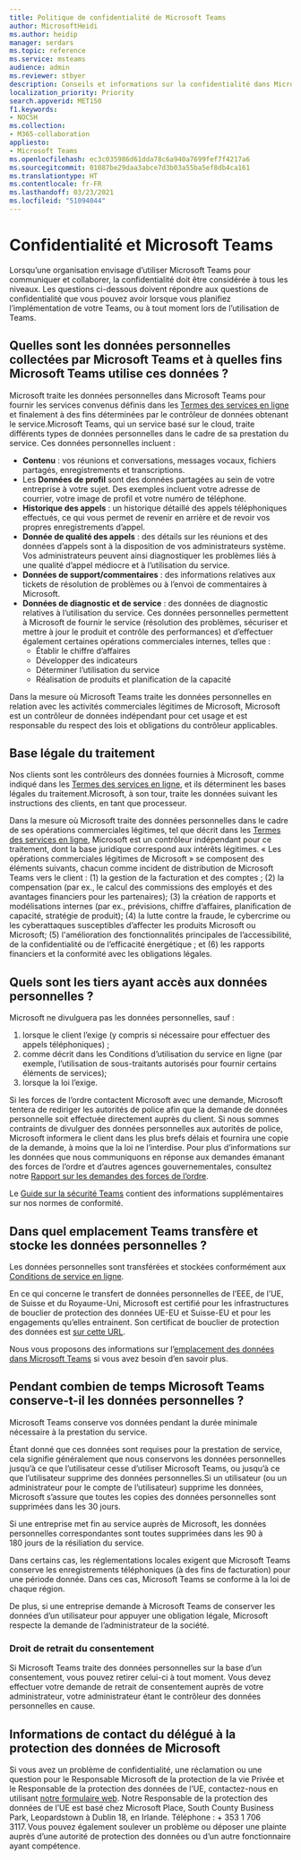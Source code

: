 ```yaml
---
title: Politique de confidentialité de Microsoft Teams
author: MicrosoftHeidi
ms.author: heidip
manager: serdars
ms.topic: reference
ms.service: msteams
audience: admin
ms.reviewer: stbyer
description: Conseils et informations sur la confidentialité dans Microsoft Teams.
localization_priority: Priority
search.appverid: MET150
f1.keywords:
- NOCSH
ms.collection:
- M365-collaboration
appliesto:
- Microsoft Teams
ms.openlocfilehash: ec3c035986d61dda78c6a940a7699fef7f4217a6
ms.sourcegitcommit: 01087be29daa3abce7d3b03a55ba5ef8db4ca161
ms.translationtype: HT
ms.contentlocale: fr-FR
ms.lasthandoff: 03/23/2021
ms.locfileid: "51094044"
---
```

# <a name="privacy-and-microsoft-teams"></a>Confidentialité et Microsoft Teams

Lorsqu’une organisation envisage d’utiliser Microsoft Teams pour communiquer et collaborer, la confidentialité doit être considérée à tous les niveaux. Les questions ci-dessous doivent répondre aux questions de confidentialité que vous pouvez avoir lorsque vous planifiez l’implémentation de votre Teams, ou à tout moment lors de l’utilisation de Teams.

## <a name="what-personal-data-does-microsoft-teams-collect-and-for-what-purposes-does-microsoft-teams-use-this-data"></a>Quelles sont les données personnelles collectées par Microsoft Teams et à quelles fins Microsoft Teams utilise ces données ?

Microsoft traite les données personnelles dans Microsoft Teams pour fournir les services convenus définis dans les [Termes des services en ligne](https://go.microsoft.com/fwlink/p/?linkid=2050263) et finalement à des fins déterminées par le contrôleur de données obtenant le service.Microsoft Teams, qui un service basé sur le cloud, traite différents types de données personnelles dans le cadre de sa prestation du service. Ces données personnelles incluent :

- **Contenu** : vos réunions et conversations, messages vocaux, fichiers partagés, enregistrements et transcriptions.
- Les **Données de profil** sont des données partagées au sein de votre entreprise à votre sujet. Des exemples incluent votre adresse de courrier, votre image de profil et votre numéro de téléphone.
- **Historique des appels** : un historique détaillé des appels téléphoniques effectués, ce qui vous permet de revenir en arrière et de revoir vos propres enregistrements d’appel.
- **Donnée de qualité des appels** : des détails sur les réunions et des données d’appels sont à la disposition de vos administrateurs système. Vos administrateurs peuvent ainsi diagnostiquer les problèmes liés à une qualité d’appel médiocre et à l’utilisation du service.
- **Données de support/commentaires** : des informations relatives aux tickets de résolution de problèmes ou à l’envoi de commentaires à Microsoft.
- **Données de diagnostic et de service** : des données de diagnostic relatives à l’utilisation du service. Ces données personnelles permettent à Microsoft de fournir le service (résolution des problèmes, sécuriser et mettre à jour le produit et contrôle des performances) et d’effectuer également certaines opérations commerciales internes, telles que :
  - Établir le chiffre d’affaires
  - Développer des indicateurs
  - Déterminer l’utilisation du service
  - Réalisation de produits et planification de la capacité

Dans la mesure où Microsoft Teams traite les données personnelles en relation avec les activités commerciales légitimes de Microsoft, Microsoft est un contrôleur de données indépendant pour cet usage et est responsable du respect des lois et obligations du contrôleur applicables.

## <a name="legal-basis-of-processing"></a>Base légale du traitement  

Nos clients sont les contrôleurs des données fournies à Microsoft, comme indiqué dans les [Termes des services en ligne](https://go.microsoft.com/fwlink/p/?linkid=2050263), et ils déterminent les bases légales du traitement.Microsoft, à son tour, traite les données suivant les instructions des clients, en tant que processeur.

Dans la mesure où Microsoft traite des données personnelles dans le cadre de ses opérations commerciales légitimes, tel que décrit dans les [Termes des services en ligne](https://go.microsoft.com/fwlink/p/?linkid=2050263), Microsoft est un contrôleur indépendant pour ce traitement, dont la base juridique correspond aux intérêts légitimes. « Les opérations commerciales légitimes de Microsoft » se composent des éléments suivants, chacun comme incident de distribution de Microsoft Teams vers le client : (1) la gestion de la facturation et des comptes ; (2) la compensation (par ex., le calcul des commissions des employés et des avantages financiers pour les partenaires); (3) la création de rapports et modélisations internes (par ex., prévisions, chiffre d’affaires, planification de capacité, stratégie de produit); (4) la lutte contre la fraude, le cybercrime ou les cyberattaques susceptibles d’affecter les produits Microsoft ou Microsoft; (5) l'amélioration des fonctionnalités principales de l’accessibilité, de la confidentialité ou de l’efficacité énergétique ; et (6) les rapports financiers et la conformité avec les obligations légales.

## <a name="what-third-parties-have-access-to-personal-data"></a>Quels sont les tiers ayant accès aux données personnelles ?

Microsoft ne divulguera pas les données personnelles, sauf :

1. lorsque le client l’exige (y compris si nécessaire pour effectuer des appels téléphoniques) ;
1. comme décrit dans les Conditions d’utilisation du service en ligne (par exemple, l’utilisation de sous-traitants autorisés pour fournir certains éléments de services);
1. lorsque la loi l’exige.

Si les forces de l’ordre contactent Microsoft avec une demande, Microsoft tentera de rediriger les autorités de police afin que la demande de données personnelle soit effectuée directement auprès du client. Si nous sommes contraints de divulguer des données personnelles aux autorités de police, Microsoft informera le client dans les plus brefs délais et fournira une copie de la demande, à moins que la loi ne l’interdise. Pour plus d’informations sur les données que nous communiquons en réponse aux demandes émanant des forces de l’ordre et d’autres agences gouvernementales, consultez notre [Rapport sur les demandes des forces de l’ordre](https://www.microsoft.com/corporate-responsibility/law-enforcement-requests-report).

Le [Guide sur la sécurité Teams](./security-compliance-overview.md#compliance-standards) contient des informations supplémentaires sur nos normes de conformité.

## <a name="where-does-teams-transfer-and-store-personal-data"></a>Dans quel emplacement Teams transfère et stocke les données personnelles ?

Les données personnelles sont transférées et stockées conformément aux [Conditions de service en ligne](https://go.microsoft.com/fwlink/p/?linkid=2050263).

En ce qui concerne le transfert de données personnelles de l’EEE, de l’UE, de Suisse et du Royaume-Uni, Microsoft est certifié pour les infrastructures de bouclier de protection des données UE-EU et Suisse-EU et pour les engagements qu’elles entrainent. Son certificat de bouclier de protection des données est [sur cette URL](https://www.privacyshield.gov/participant?id=a2zt0000000KzNaAAK&status=Active).

Nous vous proposons des informations sur l’[emplacement des données dans Microsoft Teams](location-of-data-in-teams.md) si vous avez besoin d’en savoir plus.

## <a name="how-long-does-microsoft-teams-retain-personal-data"></a>Pendant combien de temps Microsoft Teams conserve-t-il les données personnelles ?

Microsoft Teams conserve vos données pendant la durée minimale nécessaire à la prestation du service.

Étant donné que ces données sont requises pour la prestation de service, cela signifie généralement que nous conservons les données personnelles jusqu’à ce que l’utilisateur cesse d’utiliser Microsoft Teams, ou jusqu’à ce que l’utilisateur supprime des données personnelles.Si un utilisateur (ou un administrateur pour le compte de l’utilisateur) supprime les données, Microsoft s’assure que toutes les copies des données personnelles sont supprimées dans les 30 jours.

Si une entreprise met fin au service auprès de Microsoft, les données personnelles correspondantes sont toutes supprimées dans les 90 à 180 jours de la résiliation du service.

Dans certains cas, les réglementations locales exigent que Microsoft Teams conserve les enregistrements téléphoniques (à des fins de facturation) pour une période donnée. Dans ces cas, Microsoft Teams se conforme à la loi de chaque région.

De plus, si une entreprise demande à Microsoft Teams de conserver les données d’un utilisateur pour appuyer une obligation légale, Microsoft respecte la demande de l’administrateur de la société.

### <a name="right-to-withdraw-consent"></a>Droit de retrait du consentement

Si Microsoft Teams traite des données personnelles sur la base d’un consentement, vous pouvez retirer celui-ci à tout moment. Vous devez effectuer votre demande de retrait de consentement auprès de votre administrateur, votre administrateur étant le contrôleur des données personnelles en cause.

## <a name="contact-details-of-microsofts-data-protection-officer"></a>Informations de contact du délégué à la protection des données de Microsoft

Si vous avez un problème de confidentialité, une réclamation ou une question pour le Responsable Microsoft de la protection de la vie Privée et le Responsable de la protection des données de l’UE, contactez-nous en utilisant [notre formulaire web](https://go.microsoft.com/fwlink/?LinkId=321116). Notre Responsable de la protection des données de l’UE est basé chez Microsoft Place, South County Business Park, Leopardstown à Dublin 18, en Irlande. Téléphone : + 353 1 706 3117. Vous pouvez également soulever un problème ou déposer une plainte auprès d’une autorité de protection des données ou d’un autre fonctionnaire ayant compétence.